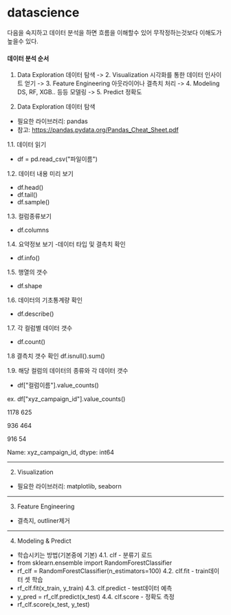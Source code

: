 # datascience


다음을 숙지하고 데이터 분석을 하면 흐름을 이해할수 있어 무작정하는것보다 이해도가 높을수 있다.

#### 데이터 분석 순서
1. Data Exploration 데이터 탐색 -> 2. Visualization 시각화를 통한 데이터 인사이트 얻기 -> 3. Feature Engineering 아웃라이어나 결측치 처리 -> 4. Modeling DS, RF, XGB.. 등등 모델링 -> 5. Predict 정확도 

1. Data Exploration 데이터 탐색
- 필요한 라이브러리: pandas
- 참고: https://pandas.pydata.org/Pandas_Cheat_Sheet.pdf

1.1. 데이터 읽기
- df = pd.read_csv("파일이름")

1.2. 데이터 내용 미리 보기
- df.head()
- df.tail()
- df.sample()

1.3. 컬럼종류보기
- df.columns

1.4. 요약정보 보기 -데이터 타입 및 결측치 확인
- df.info()

1.5. 행열의 갯수
- df.shape

1.6. 데이터의 기초통계량 확인
- df.describe()

1.7. 각 컬럼별 데이터 갯수
- df.count()

1.8 결측치 갯수 확인
df.isnull().sum()

1.9. 해당 컬럼의 데이터의 종류와 각 데이터 갯수
- df["컬럼이름"].value_counts()

ex. df["xyz_campaign_id"].value_counts()

1178    625

936     464

916      54

Name: xyz_campaign_id, dtype: int64






---------------------------------------

2. Visualization
- 필요한 라이브러리: matplotlib, seaborn
---------------------------------------
3. Feature Engineering
- 결측지, outliner제거
---------------------------------------
4. Modeling & Predict
- 학습시키는 방법(기본중에 기본)
4.1. clf - 분류기 로드
- from sklearn.ensemble import RandomForestClassifier
- rf_clf = RandomForestClassifier(n_estimators=100)
4.2. clf.fit - train데이터 셋 학습
- rf_clf.fit(x_train, y_train)
4.3. clf.predict - test데이터 예측
- y_pred = rf_clf.predict(x_test)
4.4. clf.score - 정확도 측정
- rf_clf.score(x_test, y_test)


